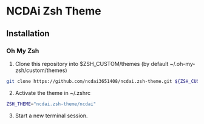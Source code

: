 # NCDAi Zsh Theme

## Installation

### Oh My Zsh

1. Clone this repository into $ZSH_CUSTOM/themes (by default ~/.oh-my-zsh/custom/themes)

```bash
git clone https://github.com/ncdai3651408/ncdai.zsh-theme.git ${ZSH_CUSTOM:-~/.oh-my-zsh/custom}/themes/ncdai.zsh-theme
```

2. Activate the theme in ~/.zshrc

```bash
ZSH_THEME="ncdai.zsh-theme/ncdai"
```

3. Start a new terminal session.
